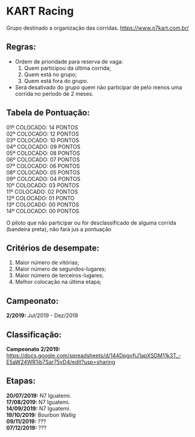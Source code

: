 # KART Racing
Grupo destinado a organização das corridas. https://www.n7kart.com.br/

## Regras:
- Ordem de prioridade para reserva de vaga: 
  1. Quem participou da última corrida;
  2. Quem está no grupo;
  3. Quem está fora do grupo.
- Será desativado do grupo quem não participar de pelo menos uma corrida no período de 2 meses.

## Tabela de Pontuação:
01º COLOCADO: 14 PONTOS  
02º COLOCADO: 12 PONTOS  
03º COLOCADO: 10 PONTOS  
04º COLOCADO: 09 PONTOS  
05º COLOCADO: 08 PONTOS  
06º COLOCADO: 07 PONTOS  
07º COLOCADO: 06 PONTOS  
08º COLOCADO: 05 PONTOS  
09º COLOCADO: 04 PONTOS  
10º COLOCADO: 03 PONTOS  
11º COLOCADO: 02 PONTOS  
12º COLOCADO: 01 PONTO  
13º COLOCADO: 00 PONTOS  
14º COLOCADO: 00 PONTOS  

O piloto que não participar ou for desclassificado de alguma corrida (bandeira preta), não fará jus a pontuação

## Critérios de desempate:
1. Maior número de vitórias; 
2. Maior número de segundos-lugares; 
3. Maior número de terceiros-lugares;
4. Melhor colocação na última etapa;

## Campeonato: 
__2/2019:__ Jul/2019 - Dez/2019

## Classificação:
__Campeonato 2/2019:__ <https://docs.google.com/spreadsheets/d/144DpgvfjJ1apXSDM11k3T_-E5aW24WR1ib7Sar75vD4/edit?usp=sharing>

## Etapas:
__20/07/2019:__ N7 Iguatemi.  
__17/08/2019:__ N7 Iguatemi.  
__14/09/2019:__ N7 Iguatemi.  
__19/10/2019:__ Bourbon Wallig  
__09/11/2019:__ ???  
__07/12/2019:__ ???  
